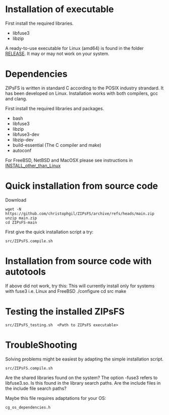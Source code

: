 # Installation of executable


First install the required libraries.

 - libfuse3
 - libzip

A ready-to-use executable for Linux (amd64) is found in the folder
[RELEASE](./RELEASE/). It may or may not work on your system.



# Dependencies

ZIPsFS is written in standard C according to the POSIX industry strandard.
It has been developed on Linux.
Installation works with
both compilers, gcc and clang.

First install the required libraries and packages.

 - bash
 - libfuse3
 - libzip
 - libfuse3-dev
 - libzip-dev
 - build-essential (The C compiler and make)
 - autoconf

For FreeBSD, NetBSD and MacOSX please see instructions in [INSTALL_other_than_Linux](./INSTALL_other_than_Linux.md)



# Quick installation from source code

Download

    wget -N  https://github.com/christophgil/ZIPsFS/archive/refs/heads/main.zip
    unzip main.zip
    cd ZIPsFS-main

First give  the quick installation script a try:

    src/ZIPsFS.compile.sh



# Installation from source code with autotools

If above did not work, try this:
This will currently install only for systems with fuse3 i.e. Linux and FreeBSD
    ./configure
    cd src
    make


# Testing the installed ZIPsFS

    src/ZIPsFS_testing.sh  <Path to ZIPsFS executable>


# TroubleShooting

Solving problems might be easiest  by adapting the simple installation script.

    src/ZIPsFS.compile.sh

Are the shared libraries found on the system?
The option -fuse3 refers to libfuse3.so. Is this found in the library search paths.
Are the include files in the include file search paths?



Maybe this file requires adaptations for your OS:

    cg_os_dependencies.h
